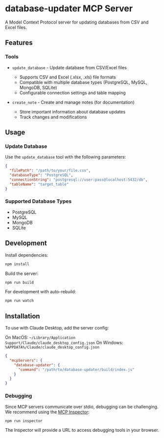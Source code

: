 # database-updater MCP Server

A Model Context Protocol server for updating databases from CSV and Excel files.

## Features

### Tools
- `update_database` - Update database from CSV/Excel files
  - Supports CSV and Excel (.xlsx, .xls) file formats
  - Compatible with multiple database types (PostgreSQL, MySQL, MongoDB, SQLite)
  - Configurable connection settings and table mapping
  
- `create_note` - Create and manage notes (for documentation)
  - Store important information about database updates
  - Track changes and modifications

## Usage

### Update Database
Use the `update_database` tool with the following parameters:
```json
{
  "filePath": "/path/to/your/file.csv",
  "databaseType": "PostgreSQL",
  "connectionString": "postgresql://user:pass@localhost:5432/db",
  "tableName": "target_table"
}
```

### Supported Database Types
- PostgreSQL
- MySQL
- MongoDB
- SQLite

## Development

Install dependencies:
```bash
npm install
```

Build the server:
```bash
npm run build
```

For development with auto-rebuild:
```bash
npm run watch
```

## Installation

To use with Claude Desktop, add the server config:

On MacOS: `~/Library/Application Support/Claude/claude_desktop_config.json`
On Windows: `%APPDATA%/Claude/claude_desktop_config.json`

```json
{
  "mcpServers": {
    "database-updater": {
      "command": "/path/to/database-updater/build/index.js"
    }
  }
}
```

### Debugging

Since MCP servers communicate over stdio, debugging can be challenging. We recommend using the [MCP Inspector](https://github.com/modelcontextprotocol/inspector):

```bash
npm run inspector
```

The Inspector will provide a URL to access debugging tools in your browser.
